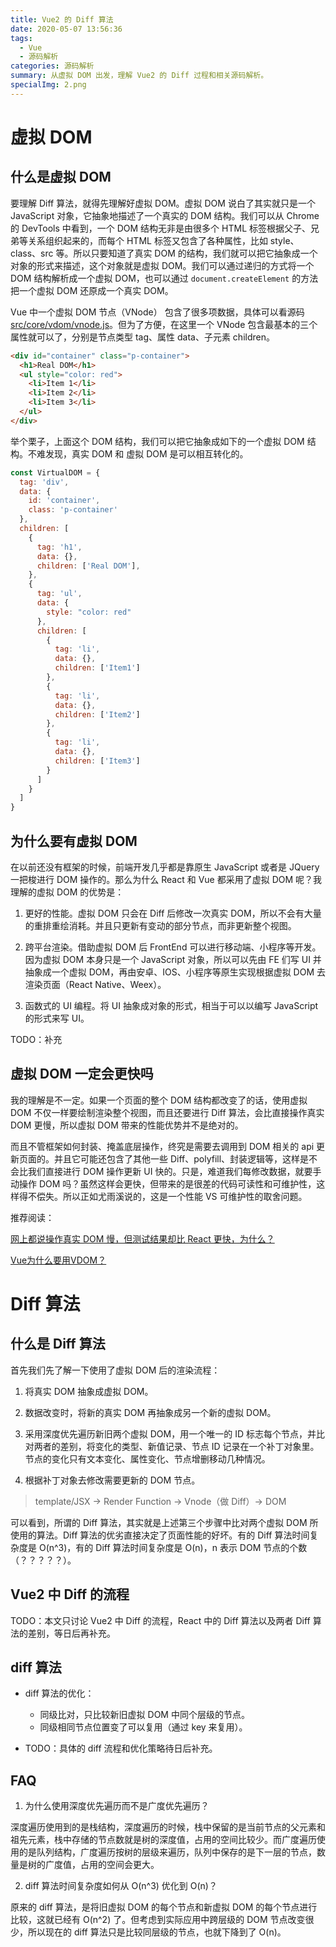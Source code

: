 ```yaml
---
title: Vue2 的 Diff 算法
date: 2020-05-07 13:56:36
tags:
  - Vue
  - 源码解析
categories: 源码解析
summary: 从虚拟 DOM 出发，理解 Vue2 的 Diff 过程和相关源码解析。
specialImg: 2.png
---
```


# 虚拟 DOM

## 什么是虚拟 DOM

要理解 Diff 算法，就得先理解好虚拟 DOM。虚拟 DOM 说白了其实就只是一个 JavaScript 对象，它抽象地描述了一个真实的 DOM 结构。我们可以从 Chrome 的 DevTools 中看到，一个 DOM 结构无非是由很多个 HTML 标签根据父子、兄弟等关系组织起来的，而每个 HTML 标签又包含了各种属性，比如 style、class、src 等。所以只要知道了真实 DOM 的结构，我们就可以把它抽象成一个对象的形式来描述，这个对象就是虚拟 DOM。我们可以通过递归的方式将一个 DOM 结构解析成一个虚拟 DOM，也可以通过 `document.createElement` 的方法把一个虚拟 DOM 还原成一个真实 DOM。


Vue 中一个虚拟 DOM 节点（VNode） 包含了很多项数据，具体可以看源码 [src/core/vdom/vnode.js](https://github.com/vuejs/vue/blob/dev/src/core/vdom/vnode.js)。但为了方便，在这里一个 VNode 包含最基本的三个属性就可以了，分别是节点类型 tag、属性 data、子元素 children。

```html
<div id="container" class="p-container">
  <h1>Real DOM</h1>
  <ul style="color: red">
    <li>Item 1</li>
    <li>Item 2</li>
    <li>Item 3</li>
  </ul>
</div>
```

举个栗子，上面这个 DOM 结构，我们可以把它抽象成如下的一个虚拟 DOM 结构。不难发现，真实 DOM 和 虚拟 DOM 是可以相互转化的。

```js
const VirtualDOM = {
  tag: 'div',
  data: {
    id: 'container',
    class: 'p-container'
  },
  children: [
    {
      tag: 'h1',
      data: {},
      children: ['Real DOM'],
    },
    {
      tag: 'ul',
      data: {
        style: "color: red"
      },
      children: [
        {
          tag: 'li',
          data: {},
          children: ['Item1']
        },
        {
          tag: 'li',
          data: {},
          children: ['Item2']
        },
        {
          tag: 'li',
          data: {},
          children: ['Item3']
        }
      ]
    }
  ]
}
```

## 为什么要有虚拟 DOM

在以前还没有框架的时候，前端开发几乎都是靠原生 JavaScript 或者是 JQuery 一把梭进行 DOM 操作的。那么为什么 React 和 Vue 都采用了虚拟 DOM 呢？我理解的虚拟 DOM 的优势是：

1. 更好的性能。虚拟 DOM 只会在 Diff 后修改一次真实 DOM，所以不会有大量的重排重绘消耗。并且只更新有变动的部分节点，而非更新整个视图。

2. 跨平台渲染。借助虚拟 DOM 后 FrontEnd 可以进行移动端、小程序等开发。因为虚拟 DOM 本身只是一个 JavaScript 对象，所以可以先由 FE 们写 UI 并抽象成一个虚拟 DOM，再由安卓、IOS、小程序等原生实现根据虚拟 DOM 去渲染页面（React Native、Weex）。

3. 函数式的 UI 编程。将 UI 抽象成对象的形式，相当于可以以编写 JavaScript 的形式来写 UI。

TODO：补充

## 虚拟 DOM 一定会更快吗

我的理解是不一定。如果一个页面的整个 DOM 结构都改变了的话，使用虚拟 DOM 不仅一样要绘制渲染整个视图，而且还要进行 Diff 算法，会比直接操作真实 DOM 更慢，所以虚拟 DOM 带来的性能优势并不是绝对的。

而且不管框架如何封装、掩盖底层操作，终究是需要去调用到 DOM 相关的 api 更新页面的。并且它可能还包含了其他一些 Diff、polyfill、封装逻辑等，这样是不会比我们直接进行 DOM 操作更新 UI 快的。只是，难道我们每修改数据，就要手动操作 DOM 吗？虽然这样会更快，但带来的是很差的代码可读性和可维护性，这样得不偿失。所以正如尤雨溪说的，这是一个性能 VS 可维护性的取舍问题。

推荐阅读：

[网上都说操作真实 DOM 慢，但测试结果却比 React 更快，为什么？](https://www.zhihu.com/question/31809713)

[Vue为什么要用VDOM？](https://segmentfault.com/q/1010000010520929)


# Diff 算法

## 什么是 Diff 算法

首先我们先了解一下使用了虚拟 DOM 后的渲染流程：

1. 将真实 DOM 抽象成虚拟 DOM。

2. 数据改变时，将新的真实 DOM 再抽象成另一个新的虚拟 DOM。

3. 采用深度优先遍历新旧两个虚拟 DOM，用一个唯一的 ID 标志每个节点，并比对两者的差别，将变化的类型、新值记录、节点 ID 记录在一个补丁对象里。节点的变化只有文本变化、属性变化、节点增删移动几种情况。

4. 根据补丁对象去修改需要更新的 DOM 节点。

> template/JSX -> Render Function -> Vnode（做 Diff）-> DOM


可以看到，所谓的 Diff 算法，其实就是上述第三个步骤中比对两个虚拟 DOM 所使用的算法。Diff 算法的优劣直接决定了页面性能的好坏。有的 Diff 算法时间复杂度是 O(n^3)，有的 Diff 算法时间复杂度是 O(n)，n 表示 DOM 节点的个数（？？？？？）。


## Vue2 中 Diff 的流程

TODO：本文只讨论 Vue2 中 Diff 的流程，React 中的 Diff 算法以及两者 Diff 算法的差别，等日后再补充。



## diff 算法

- diff 算法的优化：
  - 同级比对，只比较新旧虚拟 DOM 中同个层级的节点。
  - 同级相同节点位置变了可以复用（通过 key 来复用）。

- TODO：具体的 diff 流程和优化策略待日后补充。

## FAQ

1. 为什么使用深度优先遍历而不是广度优先遍历？

深度遍历使用到的是栈结构，深度遍历的时候，栈中保留的是当前节点的父元素和祖先元素，栈中存储的节点数就是树的深度值，占用的空间比较少。而广度遍历使用的是队列结构，广度遍历按树的层级来遍历，队列中保存的是下一层的节点，数量是树的广度值，占用的空间会更大。

2. diff 算法时间复杂度如何从 O(n^3) 优化到 O(n)？

原来的 diff 算法，是将旧虚拟 DOM 的每个节点和新虚拟 DOM 的每个节点进行比较，这就已经有 O(n^2) 了。但考虑到实际应用中跨层级的 DOM 节点改变很少，所以现在的 diff 算法只是比较同层级的节点，也就下降到了 O(n)。
